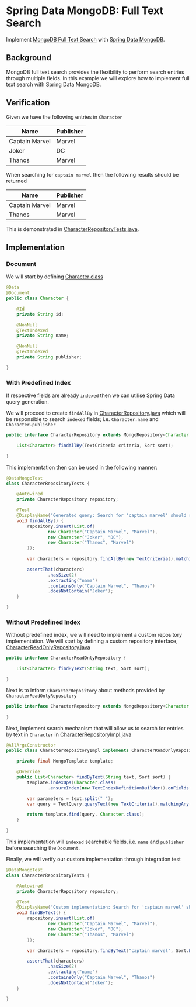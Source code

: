# Spring Data MongoDB: Full Text Search
Implement [MongoDB Full Text Search](https://docs.mongodb.com/manual/text-search/) with [Spring Data MongoDB](https://spring.io/projects/spring-data-mongodb).

## Background
MongoDB full text search provides the flexibility to perform search entries through multiple fields. In this example 
we will explore how to implement full text search with Spring Data MongoDB.

## Verification
Given we have the following entries in `Character`

|       Name       |  Publisher  |
|------------------|-------------|
|  Captain Marvel  |    Marvel   |
|     Joker        |      DC     |
|     Thanos       |    Marvel   |

When searching for `captain marvel` then the following results should be returned

|       Name       |  Publisher  |
|------------------|-------------|
|  Captain Marvel  |    Marvel   |
|     Thanos       |    Marvel   |

This is demonstrated in [CharacterRepositoryTests.java](src/test/java/scratches/boot/mongodb/fts/character/CharacterRepositoryTests.java).

## Implementation

### Document
We will start by defining [Character class](src/main/java/scratches/boot/mongodb/fts/character/Character.java)

```java
@Data
@Document
public class Character {

    @Id
    private String id;

    @NonNull
    @TextIndexed
    private String name;

    @NonNull
    @TextIndexed
    private String publisher;

}
```

### With Predefined Index
If respective fields are already `indexed` then we can utilise Spring Data query generation.

We will proceed to create `findAllBy` in [CharacterRepository.java](src/main/java/scratches/boot/mongodb/fts/character/CharacterRepository.java) which
will be responsible to search `indexed` fields; i.e. `Character.name` and `Character.publisher`

```java
public interface CharacterRepository extends MongoRepository<Character, String> {

    List<Character> findAllBy(TextCriteria criteria, Sort sort);

}
```

This implementation then can be used in the following manner:

```java
@DataMongoTest
class CharacterRepositoryTests {

    @Autowired
    private CharacterRepository repository;

    @Test
    @DisplayName("Generated query: Search for 'captain marvel' should return 'Captain Marvel' and 'Thanos'")
    void findAllBy() {
        repository.insert(List.of(
                new Character("Captain Marvel", "Marvel"),
                new Character("Joker", "DC"),
                new Character("Thanos", "Marvel")
        ));
                
        var characters = repository.findAllBy(new TextCriteria().matchingAny("captain marvel"), Sort.by("name"));

        assertThat(characters)
                .hasSize(2)
                .extracting("name")
                .containsOnly("Captain Marvel", "Thanos")
                .doesNotContain("Joker");
    }

}
```

### Without Predefined Index
Without predefined index, we will need to implement a custom repository implementation. We will start by defining a 
custom repository interface, [CharacterReadOnlyRepository.java](src/main/java/scratches/boot/mongodb/fts/character/CharacterReadOnlyRepository.java)

```java
public interface CharacterReadOnlyRepository {

    List<Character> findByText(String text, Sort sort);

}
```

Next is to inform `CharacterRepository` about methods provided by `CharacterReadOnlyRepository`

```java
public interface CharacterRepository extends MongoRepository<Character, String>, CharacterReadOnlyRepository {
    
}
```

Next, implement search mechanism that will allow us to search for entries by text in `Character` in 
[CharacterRepositoryImpl.java](src/main/java/scratches/boot/mongodb/fts/character/CharacterRepositoryImpl.java)

```java
@AllArgsConstructor
public class CharacterRepositoryImpl implements CharacterReadOnlyRepository {

    private final MongoTemplate template;

    @Override
    public List<Character> findByText(String text, Sort sort) {
        template.indexOps(Character.class)
                .ensureIndex(new TextIndexDefinitionBuilder().onFields("name", "publisher").build());

        var parameters = text.split(" ");
        var query = TextQuery.queryText(new TextCriteria().matchingAny(parameters)).with(sort);

        return template.find(query, Character.class);
    }

}
```

This implementation will `indexed` searchable fields, i.e. `name` and `publisher` before searching the `Document`.

Finally, we will verify our custom implementation through integration test

```java
@DataMongoTest
class CharacterRepositoryTests {

    @Autowired
    private CharacterRepository repository;

    @Test
    @DisplayName("Custom implementation: Search for 'captain marvel' should return 'Captain Marvel' and 'Thanos'")
    void findByText() {
        repository.insert(List.of(
                new Character("Captain Marvel", "Marvel"),
                new Character("Joker", "DC"),
                new Character("Thanos", "Marvel")
        ));

        var characters = repository.findByText("captain marvel", Sort.by("name"));

        assertThat(characters)
                .hasSize(2)
                .extracting("name")
                .containsOnly("Captain Marvel", "Thanos")
                .doesNotContain("Joker");
    }

}
```
